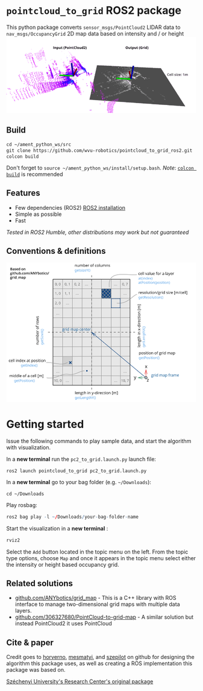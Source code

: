 # `pointcloud_to_grid` ROS2 package
This python package converts `sensor_msgs/PointCloud2` LIDAR data to `nav_msgs/OccupancyGrid` 2D map data based on intensity and / or height
![](doc/grid_map01.gif)

## Build
```
cd ~/ament_python_ws/src 
git clone https://github.com/wvu-robotics/pointcloud_to_grid_ros2.git
colcon build
```
Don't forget to `source ~/ament_python_ws/install/setup.bash`. *Note*: [`colcon build`](https://docs.ros.org/en/humble/Tutorials/Beginner-Client-Libraries/Colcon-Tutorial.html) is recommended


## Features
- Few dependencies (ROS2) [ROS2 installation](https://docs.ros.org/en/humble/Installation.html)
- Simple as possible
- Fast

*Tested in ROS2 Humble, other distributions may work but not guaranteed*

## Conventions & definitions
![](doc/grid_map_conventions.svg)

# Getting started

Issue the following commands to play sample data, and start the algorithm with visualization.

In a **new terminal** run the `pc2_to_grid.launch.py` launch file:

```
ros2 launch pointcloud_to_grid pc2_to_grid.launch.py
```

In a **new terminal** go to your bag folder (e.g. `~/Downloads`):

```
cd ~/Downloads
```

Play rosbag:

```r
ros2 bag play -l ~/Downloads/your-bag-folder-name
```

Start the visualization in a **new terminal** :
```r
rviz2
```

Select the `Add` button located in the topic menu on the left. From the topic type options, choose `Map` and once it appears in the topic menu select either the intensity or height based occupancy grid.


## Related solutions
- [github.com/ANYbotics/grid_map](https://github.com/ANYbotics/grid_map) - This is a C++ library with ROS interface to manage two-dimensional grid maps with multiple data layers. 
- [github.com/306327680/PointCloud-to-grid-map](https://github.com/306327680/PointCloud-to-grid-map) - A similar solution but instead PointCloud2 it uses PointCloud


## Cite & paper

Credit goes to [horverno](https://github.com/horverno), [mesmatyi](https://github.com/mesmatyi), and [szepilot](https://github.com/szepilot) on github for designing the algorithm this package uses, as well as creating a ROS implementation this package was based on.

[Széchenyi University's Research Center's original package](https://github.com/jkk-research/pointcloud_to_grid)